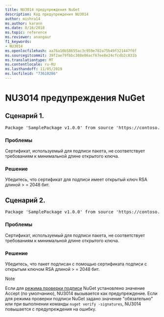 ```yaml
---
title: NU3014 предупреждения NuGet
description: Код предупреждения NU3014
author: mishra14
ms.author: karann
ms.date: 8/16/2018
ms.topic: reference
ms.reviewer: anangaur
f1_keywords:
- NU3014
ms.openlocfilehash: aa76a10b58655ac3c959e782a75b49f321447f0f
ms.sourcegitcommit: 39f2ae79fbbc308e06acf67ee8e24cfcdb2c831b
ms.translationtype: MT
ms.contentlocale: ru-RU
ms.lasthandoff: 11/05/2019
ms.locfileid: "73610286"
---
```

# <a name="nuget-warning-nu3014"></a>NU3014 предупреждения NuGet

## <a name="scenario-1"></a>Сценарий 1.

<pre>Package 'SamplePackage v1.0.0' from source 'https://contoso.com/index.json': The signing certificate does not meet a minimum public key length requirement.</pre>

### <a name="issue"></a>Проблемы

Сертификат, используемый для подписи пакета, не соответствует требованиям к минимальной длине открытого ключа.


### <a name="solution"></a>Решение

Убедитесь, что сертификат для подписи имеет открытый ключ RSA длиной > = 2048 бит.



## <a name="scenario-2"></a>Сценарий 2.

<pre>Package 'SamplePackage v1.0.0' from source 'https://contoso.com/index.json': The primary signature's certificate does not meet a minimum public key length requirement.</pre>

### <a name="issue"></a>Проблемы

Сертификат, используемый для подписи пакета, не соответствует требованиям к минимальной длине открытого ключа.


### <a name="solution"></a>Решение

Убедитесь, что пакет подписан с помощью сертификата подписи с открытым ключом RSA длиной > = 2048 бит.


> [!Note]
> Если для [режима проверки подписи](https://docs.microsoft.com/nuget/consume-packages/installing-signed-packages#configure-package-signature-requirements) NuGet установлено значение Accept (по умолчанию), NU3014 вызывается как предупреждение. Если для режима проверки подписи NuGet задано значение "обязательно" или при выполнении команды `nuget verify -signatures`, NU3014 повышается с предупреждения на ошибку. 
